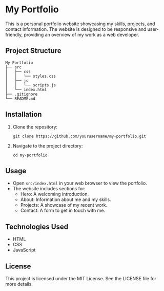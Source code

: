 # My Portfolio

This is a personal portfolio website showcasing my skills, projects, and contact information. The website is designed to be responsive and user-friendly, providing an overview of my work as a web developer.

## Project Structure

```
My Portfolio
├── src
│   ├── css
│   │   └── styles.css
│   ├── js
│   │   └── scripts.js
│   └── index.html
├── .gitignore
└── README.md
```

## Installation

1. Clone the repository:
   ```
   git clone https://github.com/yourusername/my-portfolio.git
   ```
2. Navigate to the project directory:
   ```
   cd my-portfolio
   ```

## Usage

- Open `src/index.html` in your web browser to view the portfolio.
- The website includes sections for:
  - Hero: A welcoming introduction.
  - About: Information about me and my skills.
  - Projects: A showcase of my recent work.
  - Contact: A form to get in touch with me.

## Technologies Used

- HTML
- CSS
- JavaScript

## License

This project is licensed under the MIT License. See the LICENSE file for more details.